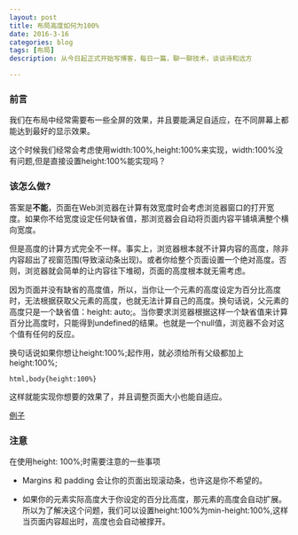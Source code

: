 ```yaml
---
layout: post
title: 布局高度如何为100%
date: 2016-3-16
categories: blog
tags: [布局]
description: 从今日起正式开始写博客，每日一篇，聊一聊技术，谈谈诗和远方

---
```


### 前言

我们在布局中经常需要布一些全屏的效果，并且要能满足自适应，在不同屏幕上都能达到最好的显示效果。

这个时候我们经常会考虑使用width:100%,height:100%来实现，width:100%没有问题,但是直接设置height:100%能实现吗？


### 该怎么做?

答案是**不能**，页面在Web浏览器在计算有效宽度时会考虑浏览器窗口的打开宽度。如果你不给宽度设定任何缺省值，那浏览器会自动将页面内容平铺填满整个横向宽度。


但是高度的计算方式完全不一样。事实上，浏览器根本就不计算内容的高度，除非内容超出了视窗范围(导致滚动条出现)。或者你给整个页面设置一个绝对高度。否则，浏览器就会简单的让内容往下堆砌，页面的高度根本就无需考虑。


因为页面并没有缺省的高度值，所以，当你让一个元素的高度设定为百分比高度时，无法根据获取父元素的高度，也就无法计算自己的高度。换句话说，父元素的高度只是一个缺省值：height: auto;。当你要求浏览器根据这样一个缺省值来计算百分比高度时，只能得到undefined的结果。也就是一个null值，浏览器不会对这个值有任何的反应。

换句话说如果你想让height:100%;起作用，就必须给所有父级都加上height:100%;

    html,body{height:100%}

这样就能实现你想要的效果了，并且调整页面大小也能自适应。

[例子](http://allenyang.cn/carousel%20figure/)

### 注意

在使用height: 100%;时需要注意的一些事项

* Margins 和 padding 会让你的页面出现滚动条，也许这是你不希望的。

* 如果你的元素实际高度大于你设定的百分比高度，那元素的高度会自动扩展。所以为了解决这个问题，我们可以设置height:100%为min-height:100%,这样当页面内容超出时，高度也会自动被撑开。
